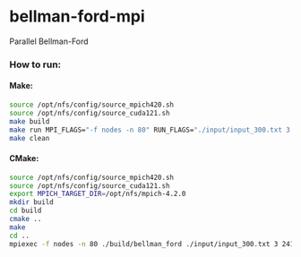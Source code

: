 # bellman-ford-mpi

Parallel Bellman-Ford

### How to run:

#### Make:

```bash
source /opt/nfs/config/source_mpich420.sh
source /opt/nfs/config/source_cuda121.sh
make build
make run MPI_FLAGS="-f nodes -n 80" RUN_FLAGS="./input/input_300.txt 3 241"
make clean
```

#### CMake:

```bash
source /opt/nfs/config/source_mpich420.sh
source /opt/nfs/config/source_cuda121.sh
export MPICH_TARGET_DIR=/opt/nfs/mpich-4.2.0
mkdir build
cd build
cmake ..
make
cd ..
mpiexec -f nodes -n 80 ./build/bellman_ford ./input/input_300.txt 3 241
```

<!-- ```bash
mpicc -o belman-ford-better belman-ford-better.c
mpiexec -f nodes -n 4 ./belman-ford-better input_simple.txt 0 4
``` -->
